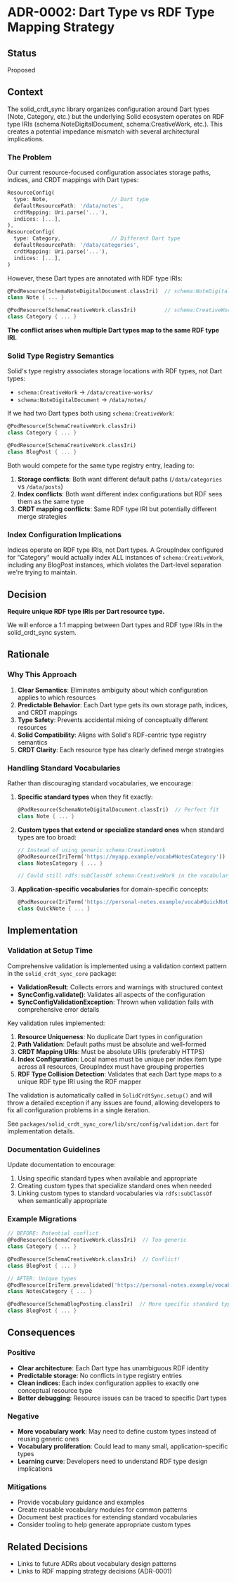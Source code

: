 # ADR-0002: Dart Type vs RDF Type Mapping Strategy

## Status
Proposed

## Context

The solid_crdt_sync library organizes configuration around Dart types (Note, Category, etc.) but the underlying Solid ecosystem operates on RDF type IRIs (schema:NoteDigitalDocument, schema:CreativeWork, etc.). This creates a potential impedance mismatch with several architectural implications.

### The Problem

Our current resource-focused configuration associates storage paths, indices, and CRDT mappings with Dart types:

```dart
ResourceConfig(
  type: Note,                    // Dart type
  defaultResourcePath: '/data/notes',
  crdtMapping: Uri.parse('...'),
  indices: [...],
),
ResourceConfig(
  type: Category,                // Different Dart type
  defaultResourcePath: '/data/categories', 
  crdtMapping: Uri.parse('...'),
  indices: [...],
)
```

However, these Dart types are annotated with RDF type IRIs:

```dart
@PodResource(SchemaNoteDigitalDocument.classIri)  // schema:NoteDigitalDocument
class Note { ... }

@PodResource(SchemaCreativeWork.classIri)         // schema:CreativeWork  
class Category { ... }
```

**The conflict arises when multiple Dart types map to the same RDF type IRI.**

### Solid Type Registry Semantics

Solid's type registry associates storage locations with RDF types, not Dart types:
- `schema:CreativeWork` → `/data/creative-works/`
- `schema:NoteDigitalDocument` → `/data/notes/`

If we had two Dart types both using `schema:CreativeWork`:

```dart
@PodResource(SchemaCreativeWork.classIri)
class Category { ... }

@PodResource(SchemaCreativeWork.classIri) 
class BlogPost { ... }
```

Both would compete for the same type registry entry, leading to:
1. **Storage conflicts**: Both want different default paths (`/data/categories` vs `/data/posts`)
2. **Index conflicts**: Both want different index configurations but RDF sees them as the same type
3. **CRDT mapping conflicts**: Same RDF type IRI but potentially different merge strategies

### Index Configuration Implications

Indices operate on RDF type IRIs, not Dart types. A GroupIndex configured for "Category" would actually index ALL instances of `schema:CreativeWork`, including any BlogPost instances, which violates the Dart-level separation we're trying to maintain.

## Decision

**Require unique RDF type IRIs per Dart resource type.**

We will enforce a 1:1 mapping between Dart types and RDF type IRIs in the solid_crdt_sync system.

## Rationale

### Why This Approach

1. **Clear Semantics**: Eliminates ambiguity about which configuration applies to which resources
2. **Predictable Behavior**: Each Dart type gets its own storage path, indices, and CRDT mappings
3. **Type Safety**: Prevents accidental mixing of conceptually different resources
4. **Solid Compatibility**: Aligns with Solid's RDF-centric type registry semantics
5. **CRDT Clarity**: Each resource type has clearly defined merge strategies

### Handling Standard Vocabularies

Rather than discouraging standard vocabularies, we encourage:

1. **Specific standard types** when they fit exactly:
   ```dart
   @PodResource(SchemaNoteDigitalDocument.classIri)  // Perfect fit
   class Note { ... }
   ```

2. **Custom types that extend or specialize standard ones** when standard types are too broad:
   ```dart
   // Instead of using generic schema:CreativeWork
   @PodResource(IriTerm('https://myapp.example/vocab#NotesCategory'))
   class NotesCategory { ... }
   
   // Could still rdfs:subClassOf schema:CreativeWork in the vocabulary
   ```

3. **Application-specific vocabularies** for domain-specific concepts:
   ```dart
   @PodResource(IriTerm('https://personal-notes.example/vocab#QuickNote'))
   class QuickNote { ... }
   ```

## Implementation

### Validation at Setup Time

Comprehensive validation is implemented using a validation context pattern in the `solid_crdt_sync_core` package:

- **ValidationResult**: Collects errors and warnings with structured context
- **SyncConfig.validate()**: Validates all aspects of the configuration
- **SyncConfigValidationException**: Thrown when validation fails with comprehensive error details

Key validation rules implemented:

1. **Resource Uniqueness**: No duplicate Dart types in configuration
2. **Path Validation**: Default paths must be absolute and well-formed
3. **CRDT Mapping URIs**: Must be absolute URIs (preferably HTTPS)
4. **Index Configuration**: Local names must be unique per index item type across all resources, GroupIndex must have grouping properties
5. **RDF Type Collision Detection**: Validates that each Dart type maps to a unique RDF type IRI using the RDF mapper

The validation is automatically called in `SolidCrdtSync.setup()` and will throw a detailed exception if any issues are found, allowing developers to fix all configuration problems in a single iteration.

See `packages/solid_crdt_sync_core/lib/src/config/validation.dart` for implementation details.

### Documentation Guidelines

Update documentation to encourage:
1. Using specific standard types when available and appropriate
2. Creating custom types that specialize standard ones when needed
3. Linking custom types to standard vocabularies via `rdfs:subClassOf` when semantically appropriate

### Example Migrations

```dart
// BEFORE: Potential conflict
@PodResource(SchemaCreativeWork.classIri)  // Too generic
class Category { ... }

@PodResource(SchemaCreativeWork.classIri)  // Conflict!
class BlogPost { ... }

// AFTER: Unique types
@PodResource(IriTerm.prevalidated('https://personal-notes.example/vocab#NotesCategory'))
class NotesCategory { ... }

@PodResource(SchemaBlogPosting.classIri)  // More specific standard type
class BlogPost { ... }
```

## Consequences

### Positive
- **Clear architecture**: Each Dart type has unambiguous RDF identity
- **Predictable storage**: No conflicts in type registry entries
- **Clean indices**: Each index configuration applies to exactly one conceptual resource type
- **Better debugging**: Resource issues can be traced to specific Dart types

### Negative
- **More vocabulary work**: May need to define custom types instead of reusing generic ones
- **Vocabulary proliferation**: Could lead to many small, application-specific types
- **Learning curve**: Developers need to understand RDF type design implications

### Mitigations
- Provide vocabulary guidance and examples
- Create reusable vocabulary modules for common patterns
- Document best practices for extending standard vocabularies
- Consider tooling to help generate appropriate custom types

## Related Decisions
- Links to future ADRs about vocabulary design patterns
- Links to RDF mapping strategy decisions (ADR-0001)